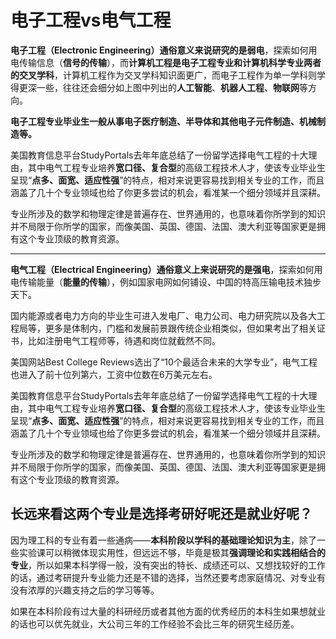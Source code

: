 # 电子工程vs电气工程

**电子工程（Electronic Engineering）**通俗意义来说研究的是**弱电**，探索如何用电传输信息（**信号的传输**），而**计算机工程是电子工程专业和计算机科学专业两者的交叉学科**，计算机工程作为交叉学科知识面更广，而电子工程作为单一学科则学得更深一些，往往还会细分如上图中列出的**人工智能**、**机器人工程**、**物联网**等方向。

**电子工程专业毕业生一般从事电子医疗制造、半导体和其他电子元件制造、机械制造等。**

美国教育信息平台StudyPortals去年年底总结了一份留学选择电气工程的十大理由，其中电气工程专业培养**宽口径、复合型**的高级工程技术人才，使该专业毕业生呈现“**点多、面宽、适应性强**”的特点，相对来说更容易找到相关专业的工作，而且涵盖了几十个专业领域也给了你更多尝试的机会，看准某一个细分领域并且深耕。

专业所涉及的数学和物理定律是普遍存在、世界通用的，也意味着你所学到的知识并不局限于你所学的国家，而像美国、英国、德国、法国、澳大利亚等国家更是拥有这个专业顶级的教育资源。

------

**电气工程（Electrical Engineering）**通俗意义上来说研究的是**强电**，探索如何用电传输能量（**能量的传输**），例如国家电网如何铺设、中国的特高压输电技术独步天下。

国内能源或者电力方向的毕业生可进入发电厂、电力公司、电力研究院以及各大工程局等，更多是体制内，门槛和发展前景跟传统企业相类似，但如果考出了相关证书，比如注册电气工程师等，待遇和岗位就截然不同。

美国网站Best College Reviews选出了“10个最适合未来的大学专业”，电气工程也进入了前十位列第六，工资中位数在6万美元左右。

美国教育信息平台StudyPortals去年年底总结了一份留学选择电气工程的十大理由，其中电气工程专业培养**宽口径、复合型**的高级工程技术人才，使该专业毕业生呈现“**点多、面宽、适应性强**”的特点，相对来说更容易找到相关专业的工作，而且涵盖了几十个专业领域也给了你更多尝试的机会，看准某一个细分领域并且深耕。

专业所涉及的数学和物理定律是普遍存在、世界通用的，也意味着你所学到的知识并不局限于你所学的国家，而像美国、英国、德国、法国、澳大利亚等国家更是拥有这个专业顶级的教育资源。

## 长远来看这两个专业是选择考研好呢还是就业好呢？

因为理工科的专业有着一些通病——**本科阶段以学科的基础理论知识为主**，除了一些实验课可以稍微体现实用性，但远远不够，毕竟是极其**强调理论和实践相结合的专业**，所以如果本科学得一般，没有突出的特长、成绩还可以、又想找较好的工作的话，通过考研提升专业能力还是不错的选择，当然还要考虑家庭情况、对专业有没有浓厚的兴趣支持之后的学习等等。

如果在本科阶段有过大量的科研经历或者其他方面的优秀经历的本科生如果想就业的话也可以优先就业，大公司三年的工作经验不会比三年的研究生经历差。